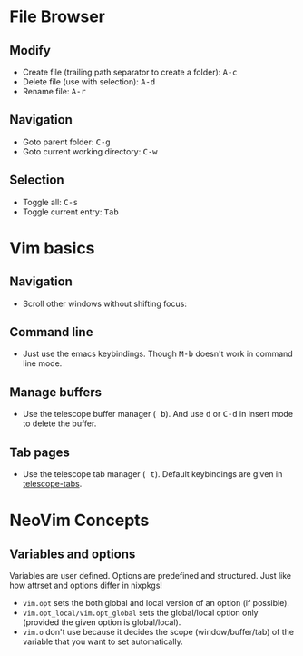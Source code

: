 # File Browser
## Modify
- Create file (trailing path separator to create a folder): <kbd>A-c</kbd>
- Delete file (use with selection): <kbd>A-d</kbd>
- Rename file: <kbd>A-r</kbd>
## Navigation
- Goto parent folder: <kbd>C-g</kbd>
- Goto current working directory: <kbd>C-w</kbd>
## Selection
- Toggle all: <kbd>C-s</kbd>
- Toggle current entry: <kbd>Tab</kbd>

# Vim basics
## Navigation
- Scroll other windows without shifting focus:
## Command line
- Just use the emacs keybindings. Though <kbd>M-b</kbd> doesn't work in command line mode.
## Manage buffers
- Use the telescope buffer manager (<kbd> b</kbd>). And use <kbd>d</kbd> or <kbd>C-d</kbd> in insert mode to delete the buffer.
## Tab pages
- Use the telescope tab manager (<kbd> t</kbd>). Default keybindings are given in [telescope-tabs](https://github.com/LukasPietzschmann/telescope-tabs).

# NeoVim Concepts
## Variables and options
Variables are user defined. Options are predefined and structured. Just like how attrset and options differ in nixpkgs!

- `vim.opt` sets the both global and local version of an option (if possible).
- `vim.opt_local/vim.opt_global` sets the global/local option only (provided the given option is global/local).
- `vim.o` don't use because it decides the scope (window/buffer/tab) of the variable that you want to set automatically.
